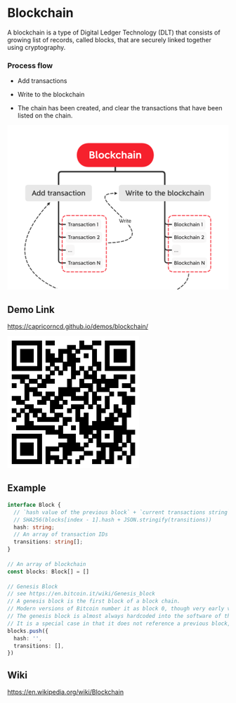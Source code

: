# Blockchain

A blockchain is a type of Digital Ledger Technology (DLT) that consists of growing list of records, called blocks, that are securely linked together using cryptography.

### Process flow

- Add transactions

- Write to the blockchain

- The chain has been created, and clear the transactions that have been listed on the chain.

![Create a Blockchain](./Blockchain.png)

## Demo Link

https://capricorncd.github.io/demos/blockchain/

![Blockchain QR code](./qr.png)

## Example

```ts
interface Block {
  // `hash value of the previous block` + `current transactions string`
  // SHA256(blocks[index - 1].hash + JSON.stringify(transitions))
  hash: string;
  // An array of transaction IDs
  transitions: string[];
}

// An array of blockchain 
const blocks: Block[] = []

// Genesis Block
// see https://en.bitcoin.it/wiki/Genesis_block
// A genesis block is the first block of a block chain. 
// Modern versions of Bitcoin number it as block 0, though very early versions counted it as block 1. 
// The genesis block is almost always hardcoded into the software of the applications that utilize its block chain. 
// It is a special case in that it does not reference a previous block, and for Bitcoin and almost all of its derivatives, it produces an unspendable subsidy.
blocks.push({
  hash: '',
  transitions: [],
})
```

## Wiki

https://en.wikipedia.org/wiki/Blockchain